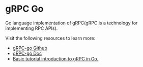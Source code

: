 # gRPC Go

Go language implementation of gRPC(gRPC is a technology for implementing RPC APIs).

Visit the following resources to learn more:

- [gRPC-go Github](https://github.com/grpc/grpc-go/)
- [gRPC-go Doc](https://pkg.go.dev/google.golang.org/grpc/)
- [Basic tutorial introduction to gRPC in Go.](https://grpc.io/docs/languages/go/basics/)
